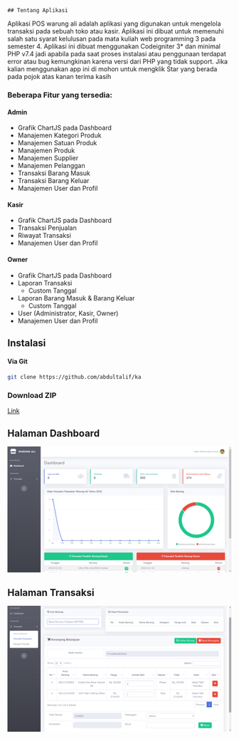    ## Tentang Aplikasi

Aplikasi POS warung ali adalah aplikasi yang digunakan untuk mengelola transaksi pada sebuah toko atau kasir. Aplikasi ini dibuat untuk memenuhi salah satu syarat kelulusan pada mata kuliah web programming 3 pada semester 4. Aplikasi ini dibuat menggunakan Codeigniter 3\* dan minimal PHP v7.4 jadi apabila pada saat proses instalasi atau penggunaan terdapat error atau bug kemungkinan karena versi dari PHP yang tidak support. Jika kalian menggunakan app ini di mohon untuk mengklik Star yang berada pada pojok atas kanan terima kasih

### Beberapa Fitur yang tersedia:

#### Admin

- Grafik ChartJS pada Dashboard
- Manajemen Kategori Produk
- Manajemen Satuan Produk
- Manajemen Produk
- Manajemen Supplier
- Manajemen Pelanggan
- Transaksi Barang Masuk
- Transaksi Barang Keluar
- Manajemen User dan Profil

#### Kasir

- Grafik ChartJS pada Dashboard
- Transaksi Penjualan
- Riwayat Transaksi
- Manajemen User dan Profil

#### Owner

- Grafik ChartJS pada Dashboard
- Laporan Transaksi
  - Custom Tanggal
- Laporan Barang Masuk & Barang Keluar
  - Custom Tanggal
- User (Administrator, Kasir, Owner)
- Manajemen User dan Profil

## Instalasi

#### Via Git

```bash
git clone https://github.com/abdultalif/ka
```

### Download ZIP

[Link](https://github.com/abdultalif/ka/archive/refs/heads/master.zip)

## Halaman Dashboard

<img src="https://github.com/abdultalif/ka/blob/master/assets/dashboard.png" />

## Halaman Transaksi

<img src="https://github.com/abdultalif/ka/blob/master/assets/transaksi.png" />
